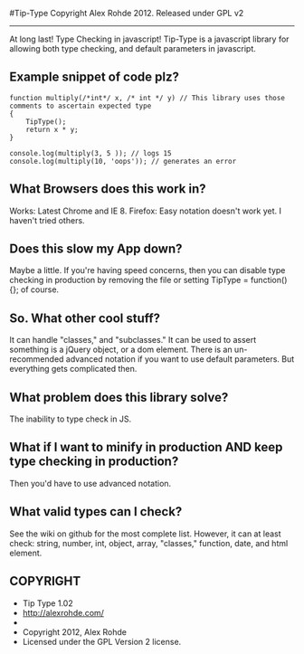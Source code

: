 #Tip-Type
Copyright Alex Rohde 2012. Released under GPL v2
* * *
At long last! Type Checking in javascript! Tip-Type is a javascript library for allowing both type checking, and default parameters in javascript.


Example snippet of code plz?
----------------------------------------------------------------
    function multiply(/*int*/ x, /* int */ y) // This library uses those comments to ascertain expected type
	{
    	TipType();
    	return x * y;
    }

    console.log(multiply(3, 5 )); // logs 15
    console.log(multiply(10, 'oops')); // generates an error


What Browsers does this work in? 
----------------------------------------------------------------
Works: Latest Chrome and IE 8. 
Firefox: Easy notation doesn't work yet. 
I haven't tried others. 


Does this slow my App down? 
----------------------------------------------------------------
Maybe a little. If you're having speed concerns, then you can
disable type checking in production by removing the file or setting
TipType = function() {}; of course.


So. What other cool stuff?
----------------------------------------------------------------
It can handle "classes," and "subclasses." 
It can be used to assert something is a jQuery object, or a dom element.
There is an un-recommended advanced notation if you want to use default parameters. But everything gets complicated then.


What problem does this library solve?
----------------------------------------------------------------
The inability to type check in JS. 


What if I want to minify in production AND keep type checking in production?
----------------------------------------------------------------
Then you'd have to use advanced notation. 


What valid types can I check? 
----------------------------------------------------------------
See the wiki on github for the most complete list. However, it can at least check: string, number, int, object, array, "classes,"
function, date, and html element. 


COPYRIGHT
----------------------------------------------------------------
 * Tip Type 1.02
 * http://alexrohde.com/
 *
 * Copyright 2012, Alex Rohde
 * Licensed under the GPL Version 2 license.
 